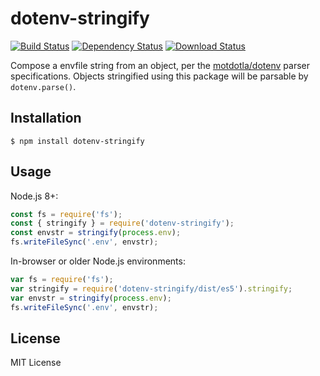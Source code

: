 # dotenv-stringify

[![Build Status](https://travis-ci.org/compwright/dotenv-stringify.png?branch=master)](https://travis-ci.org/compwright/dotenv-stringify)
[![Dependency Status](https://img.shields.io/david/compwright/dotenv-stringify.svg?style=flat-square)](https://david-dm.org/compwright/dotenv-stringify)
[![Download Status](https://img.shields.io/npm/dm/dotenv-stringify.svg?style=flat-square)](https://www.npmjs.com/package/dotenv-stringify)

Compose a envfile string from an object, per the [motdotla/dotenv](https://github.com/motdotla/dotenv/) parser specifications. Objects stringified using this package will be parsable by `dotenv.parse()`.

## Installation

```
$ npm install dotenv-stringify
```

## Usage

Node.js 8+:

```js
const fs = require('fs');
const { stringify } = require('dotenv-stringify');
const envstr = stringify(process.env);
fs.writeFileSync('.env', envstr);
```

In-browser or older Node.js environments:

```js
var fs = require('fs');
var stringify = require('dotenv-stringify/dist/es5').stringify;
var envstr = stringify(process.env);
fs.writeFileSync('.env', envstr);
```

## License

MIT License
